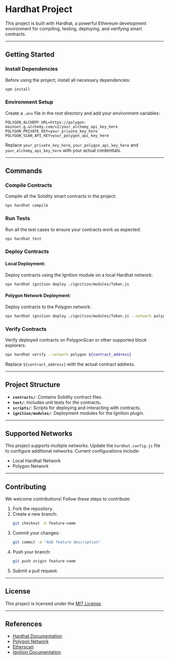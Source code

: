 # Hardhat Project

This project is built with Hardhat, a powerful Ethereum development environment for compiling, testing, deploying, and verifying smart contracts.

---

## **Getting Started**

### **Install Dependencies**
Before using the project, install all necessary dependencies:
```bash
npm install
```

### **Environment Setup**
Create a `.env` file in the root directory and add your environment variables:
```env
POLYGON_ALCHEMY_URL=https://polygon-mainnet.g.alchemy.com/v2/your_alchemy_api_key_here
POLYGON_PRIVATE_KEY=your_private_key_here
POLYGON_SCAN_API_KEY=your_polygon_api_key_here
```

Replace `your_private_key_here`, `your_polygon_api_key_here` and `your_alchemy_api_key_here` with your actual credentials.

---

## **Commands**

### **Compile Contracts**
Compile all the Solidity smart contracts in the project:
```bash
npx hardhat compile
```

### **Run Tests**
Run all the test cases to ensure your contracts work as expected:
```bash
npx hardhat test
```

### **Deploy Contracts**

#### Local Deployment:
Deploy contracts using the Ignition module on a local Hardhat network:
```bash
npx hardhat ignition deploy ./ignition/modules/Token.js
```

#### Polygon Network Deployment:
Deploy contracts to the Polygon network:
```bash
npx hardhat ignition deploy ./ignition/modules/Token.js --network polygon
```

### **Verify Contracts**
Verify deployed contracts on PolygonScan or other supported block explorers:
```bash
npx hardhat verify --network polygon ${contract_address}
```
Replace `${contract_address}` with the actual contract address.

---

## **Project Structure**
- **`contracts/`**: Contains Solidity contract files.
- **`test/`**: Includes unit tests for the contracts.
- **`scripts/`**: Scripts for deploying and interacting with contracts.
- **`ignition/modules/`**: Deployment modules for the Ignition plugin.

---

## **Supported Networks**
This project supports multiple networks. Update the `hardhat.config.js` file to configure additional networks. Current configurations include:
- Local Hardhat Network
- Polygon Network

---

## **Contributing**
We welcome contributions! Follow these steps to contribute:
1. Fork the repository.
2. Create a new branch:
   ```bash
   git checkout -b feature-name
   ```
3. Commit your changes:
   ```bash
   git commit -m "Add feature description"
   ```
4. Push your branch:
   ```bash
   git push origin feature-name
   ```
5. Submit a pull request.

---

## **License**
This project is licensed under the [MIT License](LICENSE).

---

## **References**
- [Hardhat Documentation](https://hardhat.org/docs)
- [Polygon Network](https://polygon.technology/)
- [Etherscan](https://etherscan.io/)
- [Ignition Documentation](https://hardhat.org/hardhat-runner/docs/other/ignition)
